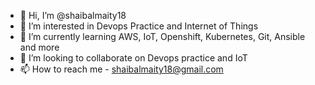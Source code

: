 - 👋 Hi, I’m @shaibalmaity18
- 👀 I’m interested in Devops Practice and Internet of Things
- 🌱 I’m currently learning AWS, IoT, Openshift, Kubernetes, Git, Ansible and more
- 💞️ I’m looking to collaborate on Devops practice and IoT
- 📫 How to reach me - shaibalmaity18@gmail.com

<!---
shaibalmaity18/shaibalmaity18 is a ✨ special ✨ repository because its `README.md` (this file) appears on your GitHub profile.
You can click the Preview link to take a look at your changes.
--->
